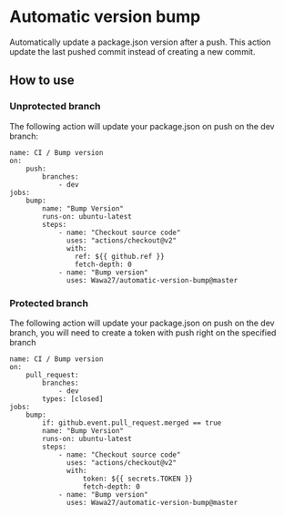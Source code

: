 # Automatic version bump

Automatically update a package.json version after a push. This action update the last pushed commit instead of creating
a new commit.

## How to use

### Unprotected branch

The following action will update your package.json on push on the dev branch:

    name: CI / Bump version
    on:
        push:
            branches:
                - dev
    jobs:
        bump:
            name: "Bump Version"
            runs-on: ubuntu-latest
            steps:
                - name: "Checkout source code"
                  uses: "actions/checkout@v2"
                  with:
                    ref: ${{ github.ref }}
                    fetch-depth: 0
                - name: "Bump version"
                  uses: Wawa27/automatic-version-bump@master

### Protected branch

The following action will update your package.json on push on the dev branch, you will need to create a token with push
right on the specified branch

    name: CI / Bump version
    on:
        pull_request:
            branches:
                - dev
            types: [closed]
    jobs:
        bump:
            if: github.event.pull_request.merged == true
            name: "Bump Version"
            runs-on: ubuntu-latest
            steps:
                - name: "Checkout source code"
                  uses: "actions/checkout@v2"
                  with:
                      token: ${{ secrets.TOKEN }}
                      fetch-depth: 0
                - name: "Bump version"
                  uses: Wawa27/automatic-version-bump@master

